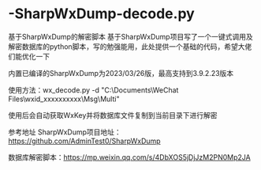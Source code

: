 # -SharpWxDump-decode.py
基于SharpWxDump的解密脚本
基于SharpWxDump项目写了一个一键式调用及解密数据库的python脚本，写的勉强能用，此处提供一个基础的代码，希望大佬们能优化一下

内置已编译的SharpWxDump为2023/03/26版，最高支持到3.9.2.23版本

使用方法：wx_decode.py -d "C:\Documents\WeChat Files\wxid_xxxxxxxxxx\Msg\Multi"

使用后会自动获取WxKey并将数据库文件复制到当前目录下进行解密


参考地址
SharpWxDump项目地址：https://github.com/AdminTest0/SharpWxDump

数据库解密脚本：https://mp.weixin.qq.com/s/4DbXOS5jDjJzM2PN0Mp2JA

